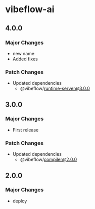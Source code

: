 # vibeflow-ai

## 4.0.0

### Major Changes

- new name
- Added fixes

### Patch Changes

- Updated dependencies
  - @vibeflow/runtime-server@3.0.0

## 3.0.0

### Major Changes

- First release

### Patch Changes

- Updated dependencies
  - @vibeflow/compiler@2.0.0

## 2.0.0

### Major Changes

- deploy
